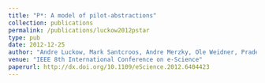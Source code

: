 ```yaml
---
title: "P*: A model of pilot-abstractions"
collection: publications
permalink: /publications/luckow2012pstar
type: pub
date: 2012-12-25
author: "Andre Luckow, Mark Santcroos, Andre Merzky, Ole Weidner, Pradeep Mantha and Shantenu Jha"
venue: "IEEE 8th International Conference on e-Science"
paperurl: http://dx.doi.org/10.1109/eScience.2012.6404423
---
```


